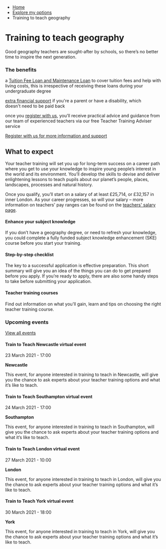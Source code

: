 *   [Home](/)
*   [Explore my options](/explore-my-options)
*   Training to teach geography

Training to teach geography
===========================

Good geography teachers are sought-after by schools, so there’s no better time to inspire the next generation.  

### The benefits

a [Tuition Fee Loan and Maintenance Loan](/node/7728) to cover tuition fees and help with living costs, this is irrespective of receiving these loans during your undergraduate degree 

[extra financial support](/node/7730) if you're a parent or have a disability, which doesn't need to be paid back 

once you [register with us](https://register.getintoteaching.education.gov.uk/register), you’ll receive practical advice and guidance from our team of experienced teachers via our free Teacher Training Adviser service  

[Register with us for more information and support](https://register.getintoteaching.education.gov.uk/register)

What to expect 
---------------

Your teacher training will set you up for long-term success on a career path where you get to use your knowledge to inspire young people’s interest in the world and its environment. You’ll develop the skills to devise and deliver enlightening lessons to teach pupils about our planet’s people, places, landscapes, processes and natural history.

Once you qualify, you’ll start on a salary of at least £25,714, or £32,157 in inner London. As your career progresses, so will your salary – more information on teachers' pay ranges can be found on the [teachers' salary page](http://getintoteaching.education.gov.uk/teachers-salary-and-teaching-benefits/teachers-pay-scale-salary).

[](https://getintoteaching.education.gov.uk/explore-my-options/teacher-training-routes/subject-knowledge-enhancement-ske-courses)

#### Enhance your subject knowledge

If you don’t have a geography degree, or need to refresh your knowledge, you could complete a fully funded subject knowledge enhancement (SKE) course before you start your training.

[](https://getintoteaching.education.gov.uk/how-to-apply/your-steps-to-teacher-training)

#### Step-by-step checklist

The key to a successful application is effective preparation. This short summary will give you an idea of the things you can do to get prepared before you apply. If you’re ready to apply, there are also some handy steps to take before submitting your application.

[](https://getintoteaching.education.gov.uk/explore-my-options/postgraduate-teacher-training-courses)

#### Teacher training courses

Find out information on what you'll gain, learn and tips on choosing the right teacher training course.

### Upcoming events

[View all events](/teaching-events)

[](/teaching-events/train-to-teach-events/train-to-teach-newcastle-virtual-event-230321)

#### Train to Teach Newcastle virtual event

23 March 2021 - 17:00

**Newcastle**

This event, for anyone interested in training to teach in Newcastle, will give you the chance to ask experts about your teacher training options and what it’s like to teach.

[](/teaching-events/train-to-teach-events/train-to-teach-southampton-virtual-event-240321)

#### Train to Teach Southampton virtual event

24 March 2021 - 17:00

**Southampton**

This event, for anyone interested in training to teach in Southampton, will give you the chance to ask experts about your teacher training options and what it’s like to teach.

[](/teaching-events/train-to-teach-events/train-to-teach-london-virtual-event-270321)

#### Train to Teach London virtual event

27 March 2021 - 10:00

**London**

This event, for anyone interested in training to teach in London, will give you the chance to ask experts about your teacher training options and what it’s like to teach.

[](/teaching-events/train-to-teach-events/train-to-teach-york-virtual-event-300321)

#### Train to Teach York virtual event

30 March 2021 - 18:00

**York**

This event, for anyone interested in training to teach in York, will give you the chance to ask experts about your teacher training options and what it’s like to teach.
